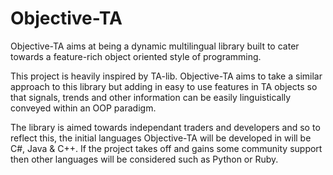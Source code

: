 # Objective-TA                                                                       
Objective-TA aims at being a dynamic multilingual library built to cater towards a feature-rich object oriented style of programming.

This project is heavily inspired by TA-lib. Objective-TA aims to take a similar approach to this library but adding in easy to use features in TA objects so that signals, trends and other information can be easily linguistically conveyed within an OOP paradigm.

The library is aimed towards independant traders and developers and so to reflect this, the initial languages Objective-TA will be developed in will be C#, Java & C++. If the project takes off and gains some community support then other languages will be considered such as Python or Ruby.

